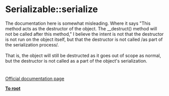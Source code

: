 # Serializable::serialize




<div class="phpcode"><span class="html">
The documentation here is somewhat misleading. Where it says &quot;This method acts as the destructor of the object. The __destruct() method will not be called after this method,&quot; I believe the intent is not that the destructor is not run on the object itself, but that the destructor is not called /as part of the serialization process/. <br><br>That is, the object will still be destructed as it goes out of scope as normal, but the destructor is not called as a part of the object&apos;s serialization.</span>
</div>
  

#

[Official documentation page](https://www.php.net/manual/en/serializable.serialize.php)

**[To root](/)**